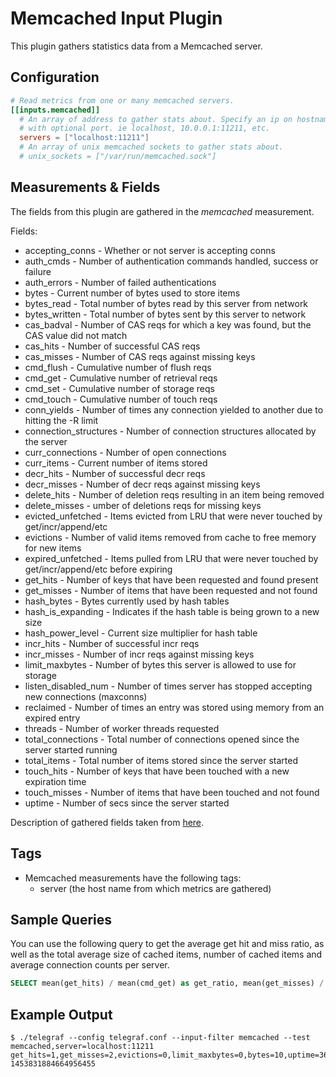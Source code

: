 # Memcached Input Plugin

This plugin gathers statistics data from a Memcached server.

## Configuration

```toml
# Read metrics from one or many memcached servers.
[[inputs.memcached]]
  # An array of address to gather stats about. Specify an ip on hostname
  # with optional port. ie localhost, 10.0.0.1:11211, etc.
  servers = ["localhost:11211"]
  # An array of unix memcached sockets to gather stats about.
  # unix_sockets = ["/var/run/memcached.sock"]
```

## Measurements & Fields

The fields from this plugin are gathered in the *memcached* measurement.

Fields:

* accepting_conns - Whether or not server is accepting conns
* auth_cmds - Number of authentication commands handled, success or failure
* auth_errors - Number of failed authentications
* bytes - Current number of bytes used to store items
* bytes_read - Total number of bytes read by this server from network
* bytes_written - Total number of bytes sent by this server to network
* cas_badval - Number of CAS reqs for which a key was found, but the CAS value did not match
* cas_hits - Number of successful CAS reqs
* cas_misses - Number of CAS reqs against missing keys
* cmd_flush - Cumulative number of flush reqs
* cmd_get - Cumulative number of retrieval reqs
* cmd_set - Cumulative number of storage reqs
* cmd_touch - Cumulative number of touch reqs
* conn_yields - Number of times any connection yielded to another due to hitting the -R limit
* connection_structures - Number of connection structures allocated by the server
* curr_connections - Number of open connections
* curr_items - Current number of items stored
* decr_hits - Number of successful decr reqs
* decr_misses - Number of decr reqs against missing keys
* delete_hits - Number of deletion reqs resulting in an item being removed
* delete_misses - umber of deletions reqs for missing keys
* evicted_unfetched - Items evicted from LRU that were never touched by get/incr/append/etc
* evictions - Number of valid items removed from cache to free memory for new items
* expired_unfetched - Items pulled from LRU that were never touched by get/incr/append/etc before expiring
* get_hits - Number of keys that have been requested and found present
* get_misses - Number of items that have been requested and not found
* hash_bytes - Bytes currently used by hash tables
* hash_is_expanding - Indicates if the hash table is being grown to a new size
* hash_power_level - Current size multiplier for hash table
* incr_hits - Number of successful incr reqs
* incr_misses - Number of incr reqs against missing keys
* limit_maxbytes - Number of bytes this server is allowed to use for storage
* listen_disabled_num - Number of times server has stopped accepting new connections (maxconns)
* reclaimed - Number of times an entry was stored using memory from an expired entry
* threads - Number of worker threads requested
* total_connections - Total number of connections opened since the server started running
* total_items - Total number of items stored since the server started
* touch_hits - Number of keys that have been touched with a new expiration time
* touch_misses - Number of items that have been touched and not found
* uptime - Number of secs since the server started

Description of gathered fields taken from [here](https://github.com/memcached/memcached/blob/master/doc/protocol.txt).

## Tags

* Memcached measurements have the following tags:
  * server (the host name from which metrics are gathered)

## Sample Queries

You can use the following query to get the average get hit and miss ratio, as well as the total average size of cached items, number of cached items and average connection counts per server.

```sql
SELECT mean(get_hits) / mean(cmd_get) as get_ratio, mean(get_misses) / mean(cmd_get) as get_misses_ratio, mean(bytes), mean(curr_items), mean(curr_connections) FROM memcached WHERE time > now() - 1h GROUP BY server
```

## Example Output

```shell
$ ./telegraf --config telegraf.conf --input-filter memcached --test
memcached,server=localhost:11211 get_hits=1,get_misses=2,evictions=0,limit_maxbytes=0,bytes=10,uptime=3600,curr_items=2,total_items=2,curr_connections=1,total_connections=2,connection_structures=1,cmd_get=2,cmd_set=1,delete_hits=0,delete_misses=0,incr_hits=0,incr_misses=0,decr_hits=0,decr_misses=0,cas_hits=0,cas_misses=0,bytes_read=10,bytes_written=10,threads=1,conn_yields=0 1453831884664956455
```

